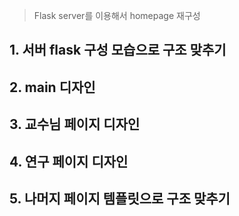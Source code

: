 <!-- Quote -->
> Flask server를 이용해서 homepage 재구성 

<!-- Text attributes -->
## 1. 서버 flask 구성 모습으로 구조 맞추기
## 2. main 디자인
## 3. 교수님 페이지 디자인 
## 4. 연구 페이지 디자인 
## 5. 나머지 페이지 템플릿으로 구조 맞추기  

